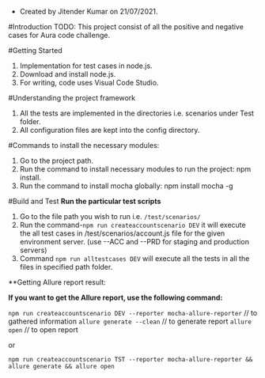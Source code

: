 * Created by Jitender Kumar on 21/07/2021.

#Introduction 
TODO: This project consist of all the positive and negative cases for Aura code challenge.

#Getting Started

 1. Implementation for test cases in node.js.
 2. Download and install node.js.
 3. For writing, code uses Visual Code Studio.
 
#Understanding the project framework

 1. All the tests are implemented in the directories i.e. scenarios under Test folder. 
 2. All configuration files are kept into the config directory.

#Commands to install the necessary modules:

 1. Go to the project path.
 2. Run the command to install necessary modules to run the project: npm install.
 3. Run the command to install mocha globally: npm install mocha -g


#Build and Test
**Run the particular test scripts**

 1. Go to the file path you wish to run i.e. `/test/scenarios/`
 2. Run the command-`npm run createaccountscenario DEV`  it will execute the all test cases in /test/scenarios/account.js file for the given environment server. (use --ACC and --PRD for staging and production servers)
 3. Command `npm run alltestcases DEV` will execute all the tests in all the files in specified path folder.
 

 **Getting Allure report result:

**If you want to get the Allure report, use the following command:** 

`npm run createaccountscenario DEV --reporter mocha-allure-reporter`  // to gathered information
`allure generate --clean`   // to generate report
`allure open`   // to open report

or

 `npm run createaccountscenario TST --reporter mocha-allure-reporter && allure generate && allure open`
